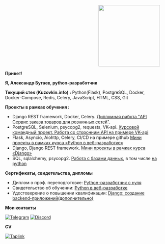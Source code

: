 <div id="header" align="right">
  <img src="https://media.giphy.com/media/coxQHKASG60HrHtvkt/giphy.gif" width="200"/>
</div>

**Привет!**

**Я, Александр Бугаев, python-разработчик**

**Текущий стек (Kuzovkin.info) :**
Python(Flask), PostgreSQL, Docker, Docker-Compose, Redis, Celery, JavaScript, HTML, CSS, Git

**Проекты в рамках обучения :**
- Django REST framework, Docker, Celery.  [Дипломная работа "API Сервис заказа товаров для розничных сетей".](https://github.com/BugaevAV/python-final-diplom)
- PostgreSQL, Selenium, psycopg2, requests, VK-api. [Курсовой командный проект. Работа со сторонним API на примере VK-api](https://github.com/Netology-Team-5/VKinder)
- Flask, Asyncio, Aiohttp, Celery, CI/CD на примере github [Мини проекты в рамках курса «Python в веб-разработке»](https://github.com/BugaevAV/py-homeworks-web/tree/new)
- Django, Django REST framework. [Мини проекты в рамках курса «Django»](https://github.com/BugaevAV/dj-project/tree/video)
- SQL, sqlalchemy, psycopg2. [Работа с базами данных](https://github.com/BugaevAV/py-homeworks-db/tree/video), в том числе [на python](https://github.com/BugaevAV/py-homeworks-db/tree/SQLPY-76)

**Сертификаты, свидетельства, дипломы**
- Диплом о проф. переподготовке: [Python-разработчик с нуля](https://drive.google.com/file/d/179vfFzxWMhRkcRZlo-JOGuFftpnNmLtZ/view?usp=sharing)
- Свидетельство об обучении: [Python в веб-разработке](https://drive.google.com/file/d/16-SL18ampsfEOk4-8lKsqO9Uupp-x0aj/view?usp=sharing)
- Удостоверение о повышении квалификации: [Django: создание backend-приложений(дополнительно)](https://drive.google.com/file/d/1e2uwxwyYPhiUNeGtJOVJ9bLyH4pSvt2a/view?usp=sharing)

**Мои контакты**

[![Telegram](https://img.shields.io/badge/-Telegram-090909?style=for-the-badge&logo=telegram&logoColor=27A0D9)](https://t.me/BugaevAV)
[![Discord](https://img.shields.io/badge/-Discord-090909?style=for-the-badge&logo=discord&logoColor=27A0D9)](https://discordapp.com/users/988721542051532870/)

**CV**

[![Taplink](https://img.shields.io/badge/-Taplink-090909?style=for-the-badge&logoColor=27A0D9)](https://taplink.cc/avbugaev)

